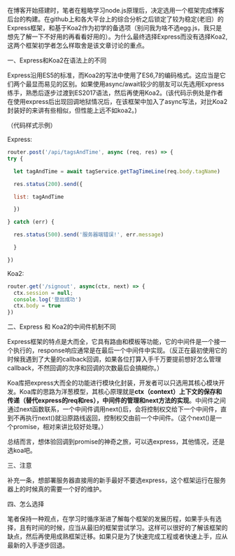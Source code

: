 在博客开始搭建时，笔者在粗略学习node.js原理后，决定选用一个框架完成博客后台的构建。在github上和各大平台上的综合分析之后锁定了较为稳定(老旧）的Express框架，和基于Koa2作为初学的备选项（别问我为啥不选egg.js，我只是想先了解一下不好用的再看看好用的）。为什么最终选择Express而没有选择Koa2,这两个框架初学者怎么样取舍是该文章讨论的重点。 

一、Express和Koa2在语法上的不同 

Express沿用ES5的标准，而Koa2的写法中使用了ES6,7的编码格式。这应当是它们两个最显而易见的区别。如果使用async/await较少的朋友可以先选用Express练手，熟悉后逐步过渡到ES2017语法，然后再使用Koa2。(该代码示例处是作者在使用express后出现回调地狱情况后，在该框架中加入了async写法，对比Koa2封装好的来讲有些相似，但性能上远不如koa2。) 

（代码样式示例） 

Express: 

```javascript
router.post('/api/tagsAndTime', async (req, res) => { 
try { 

  let tagAndTime = await tagService.getTagTimeLine(req.body.tagName) 

  res.status(200).send({ 

  list: tagAndTime 

  }) 

} catch (err) { 

  res.status(500).send('服务器端错误!', err.message) 

  } 

}) 


```



Koa2:  

```javascript
router.get('/signout', async(ctx, next) => { 
  ctx.session = null; 
  console.log('登出成功') 
  ctx.body = true 
}) 
```

二、Express 和 Koa2的中间件机制不同 

​      Express框架的特点是大而全，它具有路由和模板等功能，它的中间件是一个接一个执行的，response响应通常是在最后一个中间件中实现。（反正在最初使用它的时候我遇到了大量的callback回调，如果各位打算入手千万要提前想好怎么管理callback，不然回调的次序和回调的次数最后会搞糊你。） 

​      Koa库把express大而全的功能进行模块化封装，开发者可以只选用其核心模块开发。Koa库的思路为洋葱模型，其核心原理就是**ctx（context）上下文的保存和传递（替代express的req和res），中间件的管理和next方法的实现**。中间件之间通过next函数联系，一个中间件调用next()后，会将控制权交给下一个中间件，直到不再执行next()就沿原路线返回，控制权交由前一个中间件。（这个next()是一个promise，相对来讲比较好处理。） 

​     总结而言，想体验回调到promise的神奇之旅，可以选express，其他情况，还是选koa吧。 

三、注意 

​      补充一条，想部署服务器直接用的新手最好不要选express，这个框架运行在服务器上的时候真的需要一个好的维护。 

四、怎么选择 

​      笔者保持一种观点，在学习时循序渐进了解每个框架的发展历程，如果手头有选择，且有时间的时候，应当从最旧的框架尝试学习。这样可以很好的了解该框架的缺点，然后再使用成熟框架迁移。如果只是为了快速完成工程或者快速上手，应从最新的入手逐步回退。 